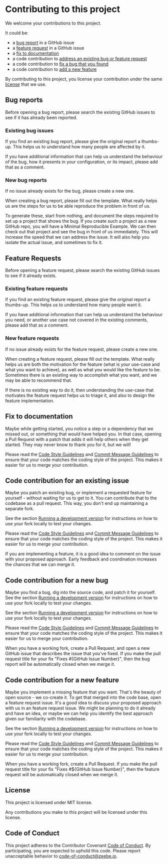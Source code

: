 # Contributing to this project

We welcome your contributions to this project.

It could be:

* a [bug report](#bug-reports) in a GitHub issue
* a [feature request](#feature-requests) in a GitHub issue
* a [fix to documentation](#fix-to-documentation)
* a code contribution to [address an existing bug or feature request](#code-contribution-for-an-existing-issue)
* a code contribution to [fix a bug that you found](#code-contribution-for-a-new-bug)
* a code contribution to [add a new feature](#code-contribution-for-a-new-feature)

By contributing to this project, you license your contribution under the same [license](#license) that we use.

## Bug reports

Before opening a bug report, please search the existing GitHub issues to see if it has already been reported.

### Existing bug issues

If you find an existing bug report, please give the original report a thumbs-up. This helps us to understand how many people are affected by it.

If you have additional information that can help us understand the behaviour of the bug, how it presents in your configuration, or its impact, please add that as a comment.

### New bug reports

If no issue already exists for the bug, please create a new one.

When creating a bug report, please fill out the template. What really helps us are the steps for us to be able reproduce the problem in front of us. 

To generate these, start from nothing, and document the steps required to set up a project that shows the bug. If you create such a project as a new GitHub repo, you will have a Minimal Reproducible Example. We can then check out that project and see the bug in front of us immediately. This will increase the speed that we can address the issue. It will also help you isolate the actual issue, and sometimes to fix it.

## Feature Requests

Before opening a feature request, please search the existing GitHub issues to see if it already exists.

### Existing feature requests

If you find an existing feature request, please give the original report a thumbs-up. This helps us to understand how many people want it.

If you have additional information that can help us understand the behaviour you need, or another use case not covered in the existing comments, please add that as a comment.

### New feature requests

If no issue already exists for the feature request, please create a new one.

When creating a feature request, please fill out the template. What really helps us are both the motivation for the feature (what is your use-case and what you want to achieve), as well as what you would like the feature to be. Sometimes there is an existing way to accomplish what you want, and we may be able to recommend that. 

If there is no existing way to do it, then understanding the use-case that motivates the feature request helps us to triage it, and also to design the feature implementation.  

## Fix to documentation

Maybe while getting started, you notice a step or a dependency that we missed out, or something that would have helped you. In that case, opening a Pull Request with a patch that adds it will help others when they get started. They may never know to thank you for it, but we will!

Please read the [Code Style Guidelines](#code-style-guidelines) and [Commit Message Guidelines](#commit-message-guidelines) to ensure that your code matches the coding style of the project. This makes it easier for us to merge your contribution.

## Code contribution for an existing issue

Maybe you patch an existing bug, or implement a requested feature for yourself - without waiting for us to get to it. You can contribute that to the codebase as a pull request. This way, you don't end up maintaining a separate fork. 

See the section [Running a development version](#running-a-development-version) for instructions on how to use your fork locally to test your changes.

Please read the [Code Style Guidelines](#code-style-guidelines) and [Commit Message Guidelines](#commit-message-guidelines) to ensure that your code matches the coding style of the project. This makes it easier for us to merge your contribution.

If you are implementing a feature, it is a good idea to comment on the issue with your proposed approach. Early feedback and coordination increases the chances that we can merge it.

## Code contribution for a new bug

Maybe you find a bug, dig into the source code, and patch it for yourself. See the section [Running a development version](#running-a-development-version) for instructions on how to use your fork locally to test your changes.

See the section [Running a development version](#running-a-development-version) for instructions on how to use your fork locally to test your changes.

Please read the [Code Style Guidelines](#code-style-guidelines) and [Commit Message Guidelines](#commit-message-guidelines) to ensure that your code matches the coding style of the project. This makes it easier for us to merge your contribution.

When you have a working fork, create a Pull Request, and open a new GitHub issue that describes the issue that you've fixed. If you make the pull request title for your fix "Fixes #{GitHub Issue Number}", then the bug report will be automatically closed when we merge it.

## Code contribution for a new feature

Maybe you implement a missing feature that you want. That's the beauty of open source - we co-create it. To get that merged into the code base, open a feature request issue. It's a good idea to discuss your proposed approach with us in an feature request issue. We might be planning to do it already and have an idea, or maybe we can help you identify the best approach given our familiarity with the codebase.

See the section [Running a development version](#running-a-development-version) for instructions on how to use your fork locally to test your changes.

Please read the [Code Style Guidelines](#code-style-guidelines) and [Commit Message Guidelines](#commit-message-guidelines) to ensure that your code matches the coding style of the project. This makes it easier for us to merge your contribution.

When you have a working fork, create a Pull Request. If you make the pull request title for your fix "Fixes #${GitHub Issue Number}", then the feature request will be automatically closed when we merge it.

## License

This project is licensed under MIT license.

Any contributions you make to this project will be licensed under this license.

## Code of Conduct

This project adheres to the Contributor Covenant [Code of Conduct](https://github.com/zeebe-io/zeebe-client-csharp/blob/master/CODE_OF_CONDUCT.md). By participating, you are expected to uphold this code. Please report unacceptable behavior to [code-of-conduct@zeebe.io](code-of-conduct@zeebe.io).